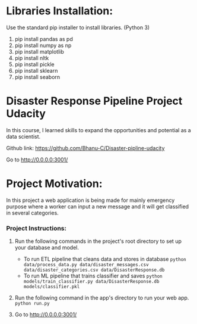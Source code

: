 # Libraries Installation:
Use the standard pip installer to install libraries. (Python 3)

1. pip install pandas as pd
2. pip install numpy as np
3. pip install matplotlib 
4. pip install nltk
5. pip install pickle 
6. pip install sklearn
7. pip install seaborn

# Disaster Response Pipeline Project Udacity
In this course, I learned skills to expand the opportunities and potential as a data scientist.  

Github link: https://github.com/Bhanu-C/Disaster-pipline-udacity  

Go to http://0.0.0.0:3001/

# Project Motivation:
In this project a web application is being made for mainly emergency purpose where a worker can input a new message and it will get classified in several categories. 

### Project Instructions:
1. Run the following commands in the project's root directory to set up your database and model.

    - To run ETL pipeline that cleans data and stores in database
        `python data/process_data.py data/disaster_messages.csv data/disaster_categories.csv data/DisasterResponse.db`
    - To run ML pipeline that trains classifier and saves
        `python models/train_classifier.py data/DisasterResponse.db models/classifier.pkl`

2. Run the following command in the app's directory to run your web app.
    `python run.py`

3. Go to http://0.0.0.0:3001/
